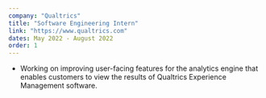 ```yaml
---
company: "Qualtrics"
title: "Software Engineering Intern"
link: "https://www.qualtrics.com"
dates: May 2022 - August 2022
order: 1
---
```


- Working on improving user-facing features for the analytics engine that enables customers to view the results of Qualtrics Experience Management software.